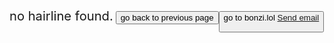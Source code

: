 <big><big>no hairline found.</big></big>
<button onclick="javascript:void(0)">go back to previous page
  <button onclick="https://www.bonzi.lol">go to bonzi.lol
  <a href="mailto:guh.huh.egg@gmail.com?subject=make%20new%20page%20now%20 pls">Send email</a>
